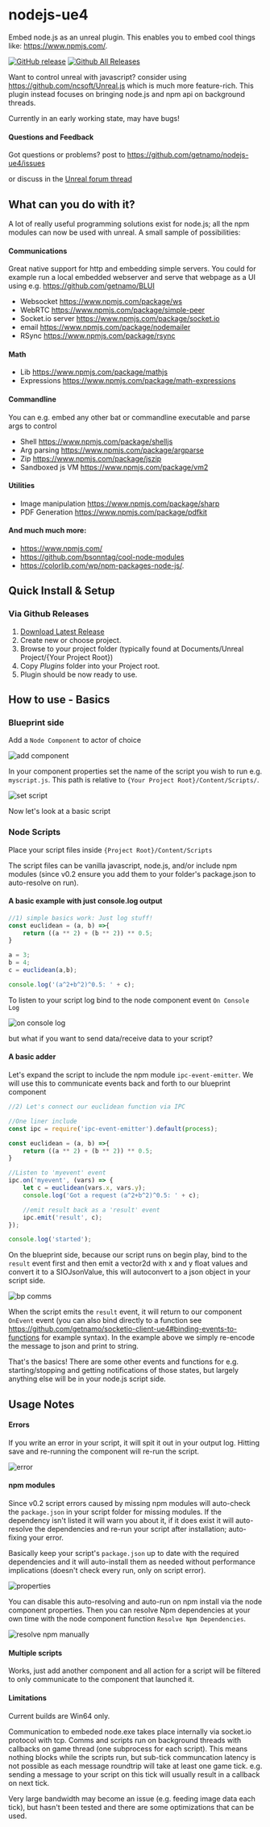 # nodejs-ue4
Embed node.js as an unreal plugin. This enables you to embed cool things like: https://www.npmjs.com/.

[![GitHub release](https://img.shields.io/github/release/getnamo/nodejs-ue4.svg)](https://github.com/getnamo/nodejs-ue4/releases)
[![Github All Releases](https://img.shields.io/github/downloads/getnamo/nodejs-ue4/total.svg)](https://github.com/getnamo/nodejs-ue4/releases)

Want to control unreal with javascript? consider using https://github.com/ncsoft/Unreal.js which is much more feature-rich. This plugin instead focuses on bringing node.js and npm api on background threads.

Currently in an early working state, may have bugs!

#### Questions and Feedback

Got questions or problems? post to https://github.com/getnamo/nodejs-ue4/issues

or discuss in the [Unreal forum thread](https://forums.unrealengine.com/community/work-in-progress/1644397-node-js)

## What can you do with it?

A lot of really useful programming solutions exist for node.js; all the npm modules can now be used with unreal. A small sample of possibilities:


#### Communications

Great native support for http and embedding simple servers. You could for example run a local embedded webserver and serve that webpage as a UI using e.g. https://github.com/getnamo/BLUI

- Websocket https://www.npmjs.com/package/ws
- WebRTC https://www.npmjs.com/package/simple-peer
- Socket.io server https://www.npmjs.com/package/socket.io
- email https://www.npmjs.com/package/nodemailer
- RSync https://www.npmjs.com/package/rsync

#### Math
- Lib https://www.npmjs.com/package/mathjs
- Expressions https://www.npmjs.com/package/math-expressions

#### Commandline

You can e.g. embed any other bat or commandline executable and parse args to control

- Shell https://www.npmjs.com/package/shelljs
- Arg parsing https://www.npmjs.com/package/argparse
- Zip https://www.npmjs.com/package/jszip
- Sandboxed js VM https://www.npmjs.com/package/vm2

#### Utilities
- Image manipulation https://www.npmjs.com/package/sharp
- PDF Generation https://www.npmjs.com/package/pdfkit

#### And much much more:
- https://www.npmjs.com/
- https://github.com/bsonntag/cool-node-modules
- https://colorlib.com/wp/npm-packages-node-js/.

## Quick Install & Setup ##

### Via Github Releases
 1. [Download Latest Release](https://github.com/getnamo/nodejs-ue4/releases)
 2. Create new or choose project.
 3. Browse to your project folder (typically found at Documents/Unreal Project/{Your Project Root})
 4. Copy *Plugins* folder into your Project root.
 5. Plugin should be now ready to use.
 
## How to use - Basics

### Blueprint side

Add a ```Node Component``` to actor of choice

![add component](https://i.imgur.com/Xvc6v98.png)

In your component properties set the name of the script you wish to run e.g. ```myscript.js```. This path is relative to ```{Your Project Root}/Content/Scripts/```.

![set script](https://i.imgur.com/xalQplZ.png)

Now let's look at a basic script

### Node Scripts
Place your script files inside ```{Project Root}/Content/Scripts```

The script files can be vanilla javascript, node.js, and/or include npm modules (since v0.2 ensure you add them to your folder's package.json to auto-resolve on run).

#### A basic example with just console.log output

```js
//1) simple basics work: Just log stuff!
const euclidean = (a, b) =>{
	return ((a ** 2) + (b ** 2)) ** 0.5;
}

a = 3;
b = 4;
c = euclidean(a,b);

console.log('(a^2+b^2)^0.5: ' + c);
```

To listen to your script log bind to the node component event ```On Console Log```

![on console log](https://i.imgur.com/IzIlhqQ.png)

but what if you want to send data/receive data to your script?

#### A basic adder

Let's expand the script to include the npm module ```ipc-event-emitter```. We will use this to communicate events back and forth to our blueprint component

```js
//2) Let's connect our euclidean function via IPC

//One liner include
const ipc = require('ipc-event-emitter').default(process);

const euclidean = (a, b) =>{
	return ((a ** 2) + (b ** 2)) ** 0.5;
}

//Listen to 'myevent' event
ipc.on('myevent', (vars) => {
	let c = euclidean(vars.x, vars.y);
	console.log('Got a request (a^2+b^2)^0.5: ' + c);

	//emit result back as a 'result' event
	ipc.emit('result', c);
});

console.log('started');
```

On the blueprint side, because our script runs on begin play, bind to the ```result``` event first and then emit a vector2d with x and y float values and convert it to a SIOJsonValue, this will autoconvert to a json object in your script side.

![bp comms](https://i.imgur.com/XVe64kA.png)

When the script emits the ```result``` event, it will return to our component ```OnEvent``` event (you can also bind directly to a function see https://github.com/getnamo/socketio-client-ue4#binding-events-to-functions for example syntax). In the example above we simply re-encode the message to json and print to string.

That's the basics! There are some other events and functions for e.g. starting/stopping and getting notifications of those states, but largely anything else will be in your node.js script side.

## Usage Notes

#### Errors
If you write an error in your script, it will spit it out in your output log. Hitting save and re-running the component will re-run the script.

![error](https://i.imgur.com/hh03jnD.png)

#### npm modules

Since v0.2 script errors caused by missing npm modules will auto-check the ```package.json``` in your script folder for missing modules. If the dependency isn't listed it will warn you about it, if it does exist it will auto-resolve the dependencies and re-run your script after installation; auto-fixing your error.

Basically keep your script's ```package.json``` up to date with the required dependencies and it will auto-install them as needed without performance implications (doesn't check every run, only on script error).

![properties](https://i.imgur.com/s5o983w.png)

You can disable this auto-resolving and auto-run on npm install via the node component properties. Then you can resolve Npm dependencies at your own time with the node component function ```Resolve Npm Dependencies```.

![resolve npm manually](https://i.imgur.com/3slggp8.png)

#### Multiple scripts

Works, just add another component and all action for a script will be filtered to only communicate to the component that launched it.

#### Limitations

Current builds are Win64 only.

Communication to embeded node.exe takes place internally via socket.io protocol with tcp. Comms and scripts run on background threads with callbacks on game thread (one subprocess for each script). This means nothing blocks while the scripts run, but sub-tick communcation latency is not possible as each message roundtrip will take at least one game tick. e.g. sending a message to your script on this tick will usually result in a callback on next tick.

Very large bandwidth may become an issue (e.g. feeding image data each tick), but hasn't been tested and there are some optimizations that can be used.
